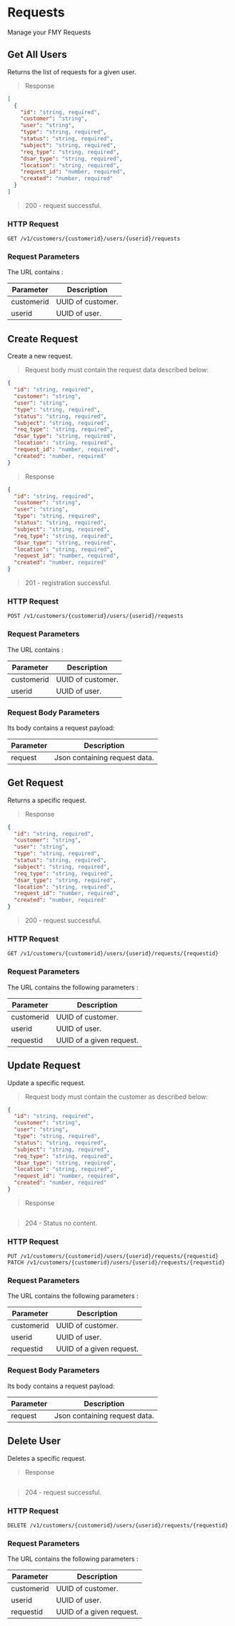 # Requests

Manage your FMY Requests

## Get All Users

Returns the list of requests for a given user.

> Response

```json
[
  {
    "id": "string, required",
    "customer": "string",
    "user": "string",
    "type": "string, required",
    "status": "string, required",
    "subject": "string, required",
    "req_type": "string, required",
    "dsar_type": "string, required",
    "location": "string, required",
    "request_id": "number, required",
    "created": "number, required"
  }
]
```

> 200 - request successful.

### HTTP Request

`GET /v1/customers/{customerid}/users/{userid}/requests`

### Request Parameters

The URL contains :

| Parameter  | Description       |
| ---------- | ----------------- |
| customerid | UUID of customer. |
| userid     | UUID of user.     |

## Create Request

Create a new request.

> Request body must contain the request data described below:

```json
{
  "id": "string, required",
  "customer": "string",
  "user": "string",
  "type": "string, required",
  "status": "string, required",
  "subject": "string, required",
  "req_type": "string, required",
  "dsar_type": "string, required",
  "location": "string, required",
  "request_id": "number, required",
  "created": "number, required"
}
```

> Response

```json
{
  "id": "string, required",
  "customer": "string",
  "user": "string",
  "type": "string, required",
  "status": "string, required",
  "subject": "string, required",
  "req_type": "string, required",
  "dsar_type": "string, required",
  "location": "string, required",
  "request_id": "number, required",
  "created": "number, required"
}
```

> 201 - registration successful.

### HTTP Request

`POST /v1/customers/{customerid}/users/{userid}/requests`

### Request Parameters

The URL contains :

| Parameter  | Description       |
| ---------- | ----------------- |
| customerid | UUID of customer. |
| userid     | UUID of user.     |

### Request Body Parameters

Its body contains a request payload:

| Parameter | Description                   |
| --------- | ----------------------------- |
| request   | Json containing request data. |

## Get Request

Returns a specific request.

> Response

```json
{
  "id": "string, required",
  "customer": "string",
  "user": "string",
  "type": "string, required",
  "status": "string, required",
  "subject": "string, required",
  "req_type": "string, required",
  "dsar_type": "string, required",
  "location": "string, required",
  "request_id": "number, required",
  "created": "number, required"
}
```

> 200 - request successful.

### HTTP Request

`GET /v1/customers/{customerid}/users/{userid}/requests/{requestid}`

### Request Parameters

The URL contains the following parameters :

| Parameter  | Description              |
| ---------- | ------------------------ |
| customerid | UUID of customer.        |
| userid     | UUID of user.            |
| requestid  | UUID of a given request. |

## Update Request

Update a specific request.

> Request body must contain the customer as described below:

```json
{
  "id": "string, required",
  "customer": "string",
  "user": "string",
  "type": "string, required",
  "status": "string, required",
  "subject": "string, required",
  "req_type": "string, required",
  "dsar_type": "string, required",
  "location": "string, required",
  "request_id": "number, required",
  "created": "number, required"
}
```

> Response

```

```

> 204 - Status no content.

### HTTP Request

`PUT /v1/customers/{customerid}/users/{userid}/requests/{requestid}`
`PATCH /v1/customers/{customerid}/users/{userid}/requests/{requestid}`

### Request Parameters

The URL contains the following parameters :

| Parameter  | Description              |
| ---------- | ------------------------ |
| customerid | UUID of customer.        |
| userid     | UUID of user.            |
| requestid  | UUID of a given request. |

### Request Body Parameters

Its body contains a request payload:

| Parameter | Description                   |
| --------- | ----------------------------- |
| request   | Json containing request data. |

## Delete User

Deletes a specific request.

> Response

```

```

> 204 - request successful.

### HTTP Request

`DELETE /v1/customers/{customerid}/users/{userid}/requests/{requestid}`

### Request Parameters

The URL contains the following parameters :

| Parameter  | Description              |
| ---------- | ------------------------ |
| customerid | UUID of customer.        |
| userid     | UUID of user.            |
| requestid  | UUID of a given request. |
